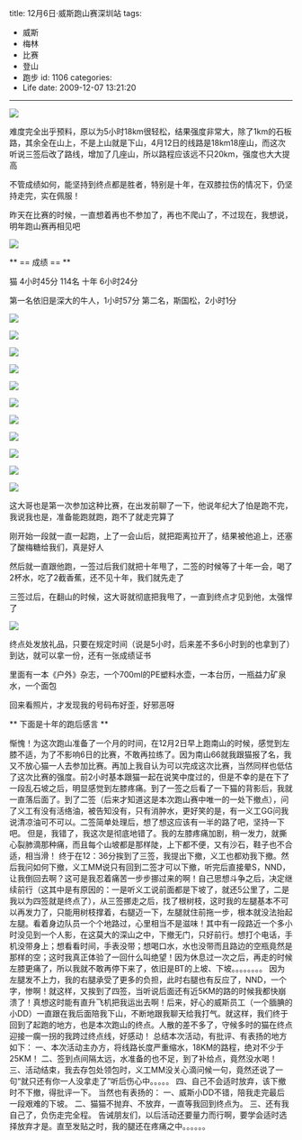 title: 12月6日·威斯跑山赛深圳站
tags:
  - 威斯
  - 梅林
  - 比赛
  - 登山
  - 跑步
id: 1106
categories:
  - Life
date: 2009-12-07 13:21:20
---
![](/images/2009/12/07_07_180622_6876.jpg)

难度完全出乎预料，原以为5小时18km很轻松，结果强度非常大，除了1km的石板路，其余全在山上，不是上山就是下山，4月12日的线路是18km18座山，而这次听说三签后改了路线，增加了几座山，所以路程应该远不只20km，强度也大大提高

不管成绩如何，能坚持到终点都是胜者，特别是十年，在双膝拉伤的情况下，仍坚持走完，实在佩服！

昨天在比赛的时候，一直想着再也不参加了，再也不爬山了，不过现在，我想说，明年跑山赛再相见吧
<!--more-->
![](/images/2009/12/07_201011300108324043_6877.jpg)

** == 成绩 == **

猫 4小时45分 114名
十年 6小时24分

第一名依旧是深大的牛人，1小时57分
第二名，斯国松，2小时1分

![](/images/2009/12/07_08_105615_6878.jpg)

![](/images/2009/12/07_08_105615_0_6879.jpg)

![](/images/2009/12/07_08_105615_1_6880.jpg)

![](/images/2009/12/07_08_105615_2_6881.jpg)

![](/images/2009/12/07_08_105615_3_6882.jpg)

![](/images/2009/12/07_08_105615_4_6883.jpg)

![](/images/2009/12/07_08_105615_5_6884.jpg)

![](/images/2009/12/07_08_105615_6_6885.jpg)

![](/images/2009/12/07_08_105615_7_6886.jpg)

![](/images/2009/12/07_08_105615_9_6887.jpg)

![](/images/2009/12/07_08_110053_6888.jpg)

这大哥也是第一次参加这种比赛，在出发前聊了一下，他说年纪大了怕是跑不完，我说我也是，准备能跑就跑，跑不了就走完算了

刚开始一段就一直一起跑，上了一会山后，就把距离拉开了，结果被他追上，还塞了酸梅糖给我们，真是好人

然后就一直跟他跑，一签过后我们就把十年甩了，二签的时候等了十年一会，喝了2杯水，吃了2截香蕉，还不见十年，我们就先走了

三签过后，在翻山的时候，这大哥就彻底把我甩了，一直到终点才见到他，太强悍了

![](/images/2009/12/07_08_111014_6889.jpg)

终点处发放礼品，只要在规定时间（说是5小时，后来差不多6小时到的也拿到了）到达，就可以拿一份，还有一张成绩证书

里面有一本《户外》杂志，一个700ml的PE塑料水壶，一本台历，一瓶益力矿泉水，一个面包

回来看照片，才发现我的号码布好歪，好邪恶呀


** 下面是十年的跑后感言 **

惭愧！为这次跑山准备了一个月的时间，在12月2日早上跑南山的时候，感觉到左膝不适，为了不影响6日的比赛，不敢再拉练了。因为南山66就我跟猫报了名，我又不放心猫一人去参加比赛。再加上我自认为可以完成这次比赛，当然同样也低估了这次比赛的强度。前2小时基本跟猫一起在说笑中度过的，但是不幸的是在下了一段乱石坡之后，明显感觉到左膝疼痛。到了一签之后看了一下猫的背影后，我就一直落后面了。到了二签（后来才知道这是本次跑山赛中唯一的一处下撤点），问了义工有没有活络油，被告知没有，只有消肿水，更好笑的是，有一义工GG问我说清凉油可不可以。二签简单处理后，想了想这应该有一半的路了吧，坚持一下吧。
但是，我错了，我这次是彻底地错了。我的左膝疼痛加剧，稍一发力，就撕心裂肺滴那种痛，而且每个山坡都是那样陡，上下都不便，又有沙石，鞋子也不合适，相当滑！
终于在12：36分挨到了三签，我提出下撤，义工也都劝我下撤。然后我问如何下撤，义工MM说只有回到二签才可以下撤，听完后直接晕S，NND，让我倒回去啊？这可是我忍着痛苦一步步挪过来的啊！自己思想斗争之后，决定继续前行（这其中是有原因的：一是听义工说前面都是下坡了，就还5公里了，二是我以为四签就是终点了），从三签挪走之后，找了根树枝，这时我的左腿基本不可以再发力了，只能用树枝撑着，右腿迈一下，左腿就住前拖一步，根本就没法抬起左腿。看着身边队员一个个地路过，心里相当不是滋味！其中有一段路近一个多小时没见到一个人影，在这莫大的深山之中，下撤无门，只好前行。想打个电话，手机没带身上；想看看时间，手表没带；想喝口水，水也没带而且路边的空瓶竟然是那样的空；这时我真正体验了一回什么叫绝望！因为休息过一次之后，再走的时候左膝更痛了，所以我就不敢再停下来了，依旧是BT的上坡、下坡。。。。。。。。
因为左腿发不上力，我的右腿承受了更多的负担，此时右腿也有反应了，NND，一个字，惨啊！就这样，又挨到了四签，当听说后面还有近5KM的路的时候我都快崩溃了！真想这时能有直升飞机把我运出去啊！后来，好心的威斯员工（一个腼腆的小DD）一直跟在我后面陪我下山，不断地跟我聊天给我打气。就这样，我们终于回到了起跑的地方，也是本次跑山的终点。人散的差不多了，守候多时的猫在终点迎接一瘸一拐的我跨过终点线，好感动！
总结本次活动，有批评、有表扬的地方如下：
一、本次活动主办方，将线路长度严重缩水，18KM的路程，绝对不少于25KM！
二、签到点间隔太远，水准备的也不足，到了补给点，竟然没水喝！
三、活动结束，我去存包处领包时，义工MM没关心滴问候一句，竟然还说了一句&ldquo;就只还有你一人没拿走了&rdquo;听后伤心中。。。。。
四、自己不会适时放弃，该下撤时不下撤，得批评一下。
当然也有表扬的：
一、威斯小DD不错，陪我走完最后一段艰难的下坡。
二、猫猫不抛弃、不放弃，一直等我回到终点为。
三、还有我自己了，负伤走完全程。
告诫朋友们，以后活动还要量力而行啊，要学会适时选择放弃才是。直至发贴之时，我的腿还在疼痛之中。。。。。。